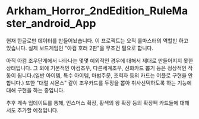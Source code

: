 # Arkham_Horror_2ndEdition_RuleMaster_android_App
 
현재 한글로만 데이터를 만들어놨습니다.
이 프로젝트는 오직 룰마스터의 역할만 하고 있습니다. 실제 보드게임인 "아컴 호러 2판"을 무조건 필요로 합니다.

아직 아컴 조우단계에서 나타나는 몇몇 예외적인 경우에 대해서 제대로 만들어지지 못한 상태입니다.
그 외에 기본적인 아컴조우, 다른세계조우, 신화카드 뽑기 등은 정상적인 작동이 됩니다.(일반 아이템, 특수 아이템, 마법주문, 조력자 등의 카드는 어플로 구현을 안합니다.)
또한 "대럴 시몬스" 같이 조우카드를 두장을 뽑아 취사선택하도록 하는 기능에 대해 구현을 하는 중입니다.

추후 계속 업데이트를 통해, 인스머스 확장, 황색의 왕 확장 등의 확장팩 카드들에 대해서도 추가할 예정입니다.
